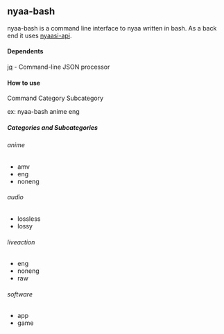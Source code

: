 ## nyaa-bash
nyaa-bash is a command line interface to nyaa written in bash. As a back end it uses [nyaasi-api](https://github.com/samedamci/nyaasi-api).

#### Dependents 
[jq](https://github.com/stedolan/jq) - Command-line JSON processor

#### How to use

Command Category Subcategory 

ex:
    nyaa-bash anime eng

##### Categories and Subcategories

###### anime
+ amv
+ eng
+ noneng

###### audio
+ lossless
+ lossy

###### liveaction
+ eng
+ noneng
+ raw

###### software
+ app
+ game
